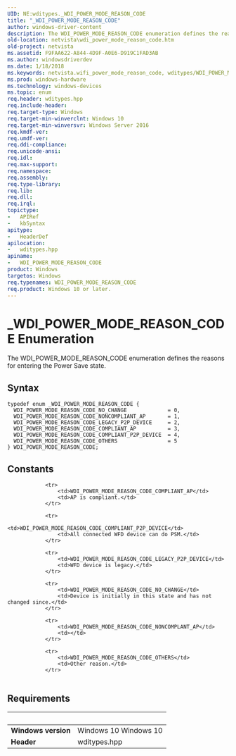 ```yaml
---
UID: NE:wditypes._WDI_POWER_MODE_REASON_CODE
title: "_WDI_POWER_MODE_REASON_CODE"
author: windows-driver-content
description: The WDI_POWER_MODE_REASON_CODE enumeration defines the reasons for entering the Power Save state.
old-location: netvista\wdi_power_mode_reason_code.htm
old-project: netvista
ms.assetid: F9FAA622-A844-4D9F-A0E6-D919C1FAD3AB
ms.author: windowsdriverdev
ms.date: 1/18/2018
ms.keywords: netvista.wifi_power_mode_reason_code, wditypes/WDI_POWER_MODE_REASON_CODE_NO_CHANGE, wditypes/WDI_POWER_MODE_REASON_CODE_NONCOMPLIANT_AP, wditypes/WDI_POWER_MODE_REASON_CODE_LEGACY_P2P_DEVICE, WDI_POWER_MODE_REASON_CODE_OTHERS, WDI_POWER_MODE_REASON_CODE_COMPLIANT_P2P_DEVICE, _WDI_POWER_MODE_REASON_CODE, wditypes/WDI_POWER_MODE_REASON_CODE, WDI_POWER_MODE_REASON_CODE enumeration [Network Drivers Starting with Windows Vista], WDI_POWER_MODE_REASON_CODE_LEGACY_P2P_DEVICE, WDI_POWER_MODE_REASON_CODE_COMPLIANT_AP, wditypes/WDI_POWER_MODE_REASON_CODE_COMPLIANT_P2P_DEVICE, WDI_POWER_MODE_REASON_CODE, wditypes/WDI_POWER_MODE_REASON_CODE_OTHERS, WDI_POWER_MODE_REASON_CODE_NONCOMPLIANT_AP, WDI_POWER_MODE_REASON_CODE_NO_CHANGE, wditypes/WDI_POWER_MODE_REASON_CODE_COMPLIANT_AP, netvista.wdi_power_mode_reason_code
ms.prod: windows-hardware
ms.technology: windows-devices
ms.topic: enum
req.header: wditypes.hpp
req.include-header: 
req.target-type: Windows
req.target-min-winverclnt: Windows 10
req.target-min-winversvr: Windows Server 2016
req.kmdf-ver: 
req.umdf-ver: 
req.ddi-compliance: 
req.unicode-ansi: 
req.idl: 
req.max-support: 
req.namespace: 
req.assembly: 
req.type-library: 
req.lib: 
req.dll: 
req.irql: 
topictype:
-	APIRef
-	kbSyntax
apitype:
-	HeaderDef
apilocation:
-	wditypes.hpp
apiname:
-	WDI_POWER_MODE_REASON_CODE
product: Windows
targetos: Windows
req.typenames: WDI_POWER_MODE_REASON_CODE
req.product: Windows 10 or later.
---
```


# _WDI_POWER_MODE_REASON_CODE Enumeration
The WDI_POWER_MODE_REASON_CODE enumeration defines the reasons for entering the Power Save state.

## Syntax
````
typedef enum _WDI_POWER_MODE_REASON_CODE { 
  WDI_POWER_MODE_REASON_CODE_NO_CHANGE             = 0,
  WDI_POWER_MODE_REASON_CODE_NONCOMPLIANT_AP       = 1,
  WDI_POWER_MODE_REASON_CODE_LEGACY_P2P_DEVICE     = 2,
  WDI_POWER_MODE_REASON_CODE_COMPLIANT_AP          = 3,
  WDI_POWER_MODE_REASON_CODE_COMPLIANT_P2P_DEVICE  = 4,
  WDI_POWER_MODE_REASON_CODE_OTHERS                = 5
} WDI_POWER_MODE_REASON_CODE;
````

## Constants

<table>
            
                <tr>
                    <td>WDI_POWER_MODE_REASON_CODE_COMPLIANT_AP</td>
                    <td>AP is compliant.</td>
                </tr>
            
                <tr>
                    <td>WDI_POWER_MODE_REASON_CODE_COMPLIANT_P2P_DEVICE</td>
                    <td>All connected WFD device can do PSM.</td>
                </tr>
            
                <tr>
                    <td>WDI_POWER_MODE_REASON_CODE_LEGACY_P2P_DEVICE</td>
                    <td>WFD device is legacy.</td>
                </tr>
            
                <tr>
                    <td>WDI_POWER_MODE_REASON_CODE_NO_CHANGE</td>
                    <td>Device is initially in this state and has not changed since.</td>
                </tr>
            
                <tr>
                    <td>WDI_POWER_MODE_REASON_CODE_NONCOMPLANT_AP</td>
                    <td></td>
                </tr>
            
                <tr>
                    <td>WDI_POWER_MODE_REASON_CODE_OTHERS</td>
                    <td>Other reason.</td>
                </tr>
</table>


## Requirements
| &nbsp; | &nbsp; |
| ---- |:---- |
| **Windows version** | Windows 10 Windows 10 |
| **Header** | wditypes.hpp |